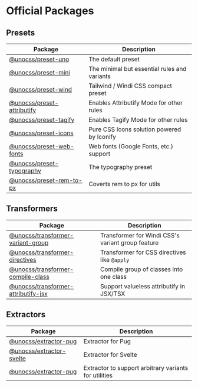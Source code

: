 # Official Packages

## Presets

| Package | Description |
| ------- | ----------- |
| [@unocss/preset-uno](/presets/uno) | The default preset |
| [@unocss/preset-mini](/presets/mini) | The minimal but essential rules and variants |
| [@unocss/preset-wind](/presets/wind) | Tailwind / Windi CSS compact preset |
| [@unocss/preset-attributify](/presets/attributify) | Enables Attributify Mode for other rules |
| [@unocss/preset-tagify](/presets/tagify) | Enables Tagify Mode for other rules |
| [@unocss/preset-icons](/presets/icons) | Pure CSS Icons solution powered by Iconify |
| [@unocss/preset-web-fonts](/presets/web-fonts) | Web fonts (Google Fonts, etc.) support |
| [@unocss/preset-typography](/presets/typography) | The typography preset |
| [@unocss/preset-rem-to-px](/presets/rem-to-px) | Coverts rem to px for utils |

## Transformers

| Package | Description |
| ------- | ----------- |
| [@unocss/transformer-variant-group](/transformers/variant-group) | Transformer for Windi CSS's variant group feature | ✅ |
| [@unocss/transformer-directives](/transformers/directives) | Transformer for CSS directives like `@apply` | ✅ |
| [@unocss/transformer-compile-class](/transformers/compile-class) | Compile group of classes into one class | ✅ |
| [@unocss/transformer-attributify-jsx](/transformers/attributify-jsx) | Support valueless attributify in JSX/TSX | ✅ |

## Extractors

| Package | Description |
| ------- | ----------- |
| [@unocss/extractor-pug](/extractors/pug) | Extractor for Pug |
| [@unocss/extractor-svelte](/extractors/svelte) | Extractor for Svelte |
| [@unocss/extractor-pug](/extractors/arbitrary-variants) | Extractor to support arbitrary variants for utilities |
